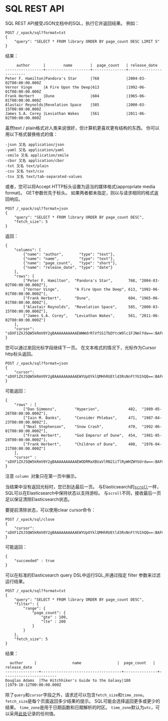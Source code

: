 # SQL REST API

SQL REST API接受JSON文档中的SQL，执行它并返回结果。 例如：

```
POST /_xpack/sql?format=txt
{
    "query": "SELECT * FROM library ORDER BY page_count DESC LIMIT 5"
}
```

结果：

```
     author      |        name        |  page_count   | release_date
-----------------+--------------------+---------------+------------------------
Peter F. Hamilton|Pandora's Star      |768            |2004-03-02T00:00:00.000Z
Vernor Vinge     |A Fire Upon the Deep|613            |1992-06-01T00:00:00.000Z
Frank Herbert    |Dune                |604            |1965-06-01T00:00:00.000Z
Alastair Reynolds|Revelation Space    |585            |2000-03-15T00:00:00.000Z
James S.A. Corey |Leviathan Wakes     |561            |2011-06-02T00:00:00.000Z
```

虽然text / plain格式对人类来说很好，但计算机更喜欢更有结构的东西。 你可以用以下格式替换格式的值：

```
-json 又名 application/json 
-yaml 又名 application/yaml 
-smile 又名 application/smile 
-cbor 又名 application/cbor 
-txt 又名 text/plain 
-csv 又名 text/csv 
-tsv 又名 text/tab-separated-values
```

或者，您可以将Accept HTTP标头设置为适当的媒体格式\(appropriate media format\)。 GET参数优先于标头。 如果两者都未指定，则以与请求相同的格式返回响应。

```
POST /_xpack/sql?format=json
{
    "query": "SELECT * FROM library ORDER BY page_count DESC",
    "fetch_size": 5
}
```

返回：

```
{
    "columns": [
        {"name": "author",       "type": "text"},
        {"name": "name",         "type": "text"},
        {"name": "page_count",   "type": "short"},
        {"name": "release_date", "type": "date"}
    ],
    "rows": [
        ["Peter F. Hamilton",  "Pandora's Star",       768, "2004-03-02T00:00:00.000Z"],
        ["Vernor Vinge",       "A Fire Upon the Deep", 613, "1992-06-01T00:00:00.000Z"],
        ["Frank Herbert",      "Dune",                 604, "1965-06-01T00:00:00.000Z"],
        ["Alastair Reynolds",  "Revelation Space",     585, "2000-03-15T00:00:00.000Z"],
        ["James S.A. Corey",   "Leviathan Wakes",      561, "2011-06-02T00:00:00.000Z"]
    ],
    "cursor": "sDXF1ZXJ5QW5kRmV0Y2gBAAAAAAAAAAEWWWdrRlVfSS1TbDYtcW9lc1FJNmlYdw==:BAFmBmF1dGhvcgFmBG5hbWUBZgpwYWdlX2NvdW50AWYMcmVsZWFzZV9kYXRl+v///w8="
}
```

您可以通过发回光标字段继续下一页。 在文本格式的情况下，光标作为Cursor http标头返回。

```
POST /_xpack/sql?format=json
{
    "cursor": "sDXF1ZXJ5QW5kRmV0Y2gBAAAAAAAAAAEWYUpOYklQMHhRUEtld3RsNnFtYU1hQQ==:BAFmBGRhdGUBZgVsaWtlcwFzB21lc3NhZ2UBZgR1c2Vy9f///w8="
}
```

可能返回：

```
{
    "rows" : [
        ["Dan Simmons",        "Hyperion",             482,  "1989-05-26T00:00:00.000Z"],
        ["Iain M. Banks",      "Consider Phlebas",     471,  "1987-04-23T00:00:00.000Z"],
        ["Neal Stephenson",    "Snow Crash",           470,  "1992-06-01T00:00:00.000Z"],
        ["Frank Herbert",      "God Emperor of Dune",  454,  "1981-05-28T00:00:00.000Z"],
        ["Frank Herbert",      "Children of Dune",     408,  "1976-04-21T00:00:00.000Z"]
    ],
    "cursor" : "sDXF1ZXJ5QW5kRmV0Y2gBAAAAAAAAAAEWODRMaXBUaVlRN21iTlRyWHZWYUdrdw==:BAFmBmF1dGhvcgFmBG5hbWUBZgpwYWdlX2NvdW50AWYMcmVsZWFzZV9kYXRl9f///w8="
}
```

注意 `column `对象只在第一页中展示。

当结果中没有返回光标时，您已到达最后一页。 与Elasticsearch的[`scroll`](https://www.elastic.co/guide/en/elasticsearch/reference/current/search-request-scroll.html)一样，SQL可以在Elasticsearch中保持状态以支持游标。 与`scroll`不同，接收最后一页足以保证清除Elasticsearch状态。

要提前清除状态，可以使用clear cursor命令：

```
POST /_xpack/sql/close
{
    "cursor": "sDXF1ZXJ5QW5kRmV0Y2gBAAAAAAAAAAEWYUpOYklQMHhRUEtld3RsNnFtYU1hQQ==:BAFmBGRhdGUBZgVsaWtlcwFzB21lc3NhZ2UBZgR1c2Vy9f///w8="
}
```

可能返回：

```
{
    "succeeded" : true
}
```

可以在标准的Elasticsearch query DSL中运行SQL,并通过指定 filter 参数来过滤运行结果。

```
POST /_xpack/sql?format=txt
{
    "query": "SELECT * FROM library ORDER BY page_count DESC",
    "filter": {
        "range": {
            "page_count": {
                "gte" : 100,
                "lte" : 200
            }
        }
    },
    "fetch_size": 5
}
```

结果：

```
  author     |                name                |  page_count   | release_date
---------------+------------------------------------+---------------+------------------------
Douglas Adams  |The Hitchhiker's Guide to the Galaxy|180            |1979-10-12T00:00:00.000Z

```

除了`query`和`cursor`字段之外，请求还可以包含`fetch_size`和`time_zone`。 `fetch_size`是每个页面返回多少结果的提示。 SQL可能会选择返回更多或更少的结果。 `time_zone`是用于日期函数和日期解析的时区。 `time_zone`默认为`utc`，可以采用[此处](http://www.joda.org/joda-time/apidocs/org/joda/time/DateTimeZone.html)记录的任何值。

